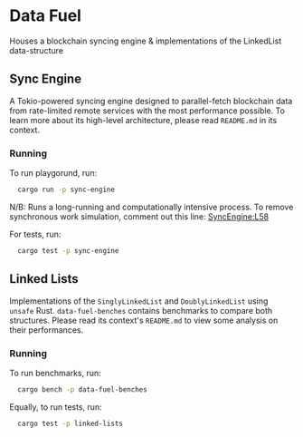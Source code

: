 # Data Fuel

Houses a blockchain syncing engine & implementations of the LinkedList data-structure

## Sync Engine

A Tokio-powered syncing engine designed to parallel-fetch blockchain data from rate-limited remote services with the most performance possible. To learn more about its high-level architecture, please read `README.md` in its context.

### Running

To run playgorund, run:

```sh
  cargo run -p sync-engine
```

N/B: Runs a long-running and computationally intensive process. To remove synchronous work simulation, comment out this line: [SyncEngine:L58](https://github.com/Jurshsmith/data-fuel/blob/d3f8fb736e63437cba8f2b5fc1b727b3ec278aff/sync-engine/src/lib.rs#L58)

For tests, run:

```sh
  cargo test -p sync-engine
```

## Linked Lists

Implementations of the `SinglyLinkedList` and `DoublyLinkedList` using `unsafe` Rust. `data-fuel-benches` contains benchmarks to compare both structures. Please read its context's `README.md` to view some analysis on their performances.

### Running

To run benchmarks, run:

```sh
  cargo bench -p data-fuel-benches
```

Equally, to run tests, run:

```sh
  cargo test -p linked-lists
```
